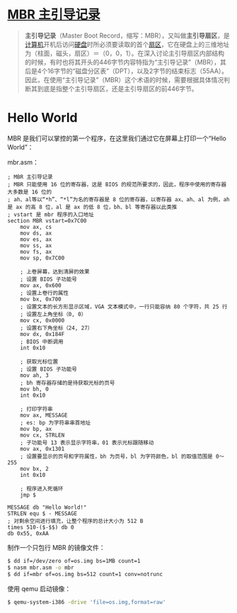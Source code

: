 # [MBR 主引导记录](https://zh.wikipedia.org/zh-cn/%E4%B8%BB%E5%BC%95%E5%AF%BC%E8%AE%B0%E5%BD%95)

> **主引导记录**（Master Boot Record，缩写：MBR），又叫做**主引导扇区**，是[计算机](https://zh.wikipedia.org/wiki/计算机)开机后访问[硬盘](https://zh.wikipedia.org/wiki/硬盘)时所必须要读取的首个[扇区](https://zh.wikipedia.org/wiki/磁盘扇区)，它在硬盘上的三维地址为（柱面，磁头，扇区）＝（0，0，1）。在深入讨论主引导扇区内部结构的时候，有时也将其开头的446字节内容特指为“主引导记录”（MBR），其后是4个16字节的“磁盘分区表”（DPT），以及2字节的结束标志（55AA）。因此，在使用“主引导记录”（MBR）这个术语的时候，需要根据具体情况判断其到底是指整个主引导扇区，还是主引导扇区的前446字节。

# Hello World

MBR 是我们可以掌控的第一个程序，在这里我们通过它在屏幕上打印一个“Hello World”：

mbr.asm：

```assembly
; MBR 主引导记录
; MBR 只能使用 16 位的寄存器，这是 BIOS 的规范所要求的，因此，程序中使用的寄存器大多数是 16 位的
; ah、al等以“*h”、“*l”为名的寄存器是 8 位的寄存器，以寄存器 ax、ah、al 为例，ah 是 ax 的高 8 位，al 是 ax 的低 8 位，bh、bl 等寄存器以此类推
; vstart 是 mbr 程序的入口地址
section MBR vstart=0x7C00
    mov ax, cs
    mov ds, ax
    mov es, ax
    mov ss, ax
    mov fs, ax
    mov sp, 0x7C00

    ; 上卷屏幕，达到清屏的效果
    ; 设置 BIOS 子功能号
    mov ax, 0x600
    ; 设置上卷行的属性
    mov bx, 0x700
    ; 设置文本的长方形显示区域，VGA 文本模式中，一行只能容纳 80 个字符，共 25 行
    ; 设置左上角坐标（0, 0）
    mov cx, 0x0000
    ; 设置右下角坐标（24, 27）
    mov dx, 0x184F
    ; BIOS 中断调用
    int 0x10

    ; 获取光标位置
    ; 设置 BIOS 子功能号
    mov ah, 3
    ; bh 寄存器存储的是待获取光标的页号
    mov bh, 0
    int 0x10

    ; 打印字符串
    mov ax, MESSAGE
    ; es: bp 为字符串串首地址
    mov bp, ax
    mov cx, STRLEN
    ; 子功能号 13 表示显示字符串，01 表示光标跟随移动
    mov ax, 0x1301
    ; 设置要显示的页号和字符属性，bh 为页号，bl 为字符颜色，bl 的取值范围是 0～255
    mov bx, 2
    int 0x10

    ; 程序进入死循环
    jmp $

MESSAGE db "Hello World!"
STRLEN equ $ - MESSAGE
; 对剩余空间进行填充，让整个程序的总计大小为 512 B
times 510-($-$$) db 0
db 0x55, 0xAA
```

制作一个只包行 MBR 的镜像文件：

```bash
$ dd if=/dev/zero of=os.img bs=1MB count=1
$ nasm mbr.asm -o mbr
$ dd if=mbr of=os.img bs=512 count=1 conv=notrunc
```

使用 qemu 启动镜像：

```bash
$ qemu-system-i386 -drive 'file=os.img,format=raw'
```

